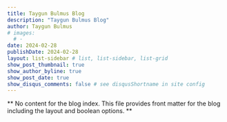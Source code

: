 ```yaml
---
title: Taygun Bulmus Blog
description: "Taygun Bulmus Blog"
author: Taygun Bulmus
# images:
  # - 
date: 2024-02-28
publishDate: 2024-02-28
layout: list-sidebar # list, list-sidebar, list-grid
show_post_thumbnail: true
show_author_byline: true
show_post_date: true
show_disqus_comments: false # see disqusShortname in site config
---
```


** No content for the blog index. This file provides front matter for the blog including the layout and boolean options. **
